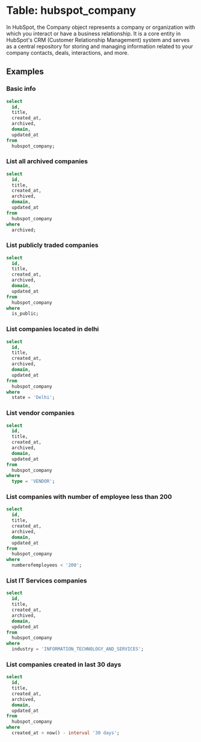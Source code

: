 # Table: hubspot_company

In HubSpot, the Company object represents a company or organization with which you interact or have a business relationship. It is a core entity in HubSpot's CRM (Customer Relationship Management) system and serves as a central repository for storing and managing information related to your company contacts, deals, interactions, and more.

## Examples

### Basic info

```sql
select
  id,
  title,
  created_at,
  archived,
  domain,
  updated_at
from
  hubspot_company;
```

### List all archived companies

```sql
select
  id,
  title,
  created_at,
  archived,
  domain,
  updated_at
from
  hubspot_company
where
  archived;
```

### List publicly traded companies

```sql
select
  id,
  title,
  created_at,
  archived,
  domain,
  updated_at
from
  hubspot_company
where
  is_public;
```

### List companies located in delhi

```sql
select
  id,
  title,
  created_at,
  archived,
  domain,
  updated_at
from
  hubspot_company
where
  state = 'Delhi';
```

### List vendor companies

```sql
select
  id,
  title,
  created_at,
  archived,
  domain,
  updated_at
from
  hubspot_company
where
  type = 'VENDOR';
```

### List companies with number of employee less than 200

```sql
select
  id,
  title,
  created_at,
  archived,
  domain,
  updated_at
from
  hubspot_company
where
  numberofemployees < '200';
```

### List IT Services companies

```sql
select
  id,
  title,
  created_at,
  archived,
  domain,
  updated_at
from
  hubspot_company
where
  industry = 'INFORMATION_TECHNOLOGY_AND_SERVICES';
```

### List companies created in last 30 days

```sql
select
  id,
  title,
  created_at,
  archived,
  domain,
  updated_at
from
  hubspot_company
where
  created_at > now() - interval '30 days';
```